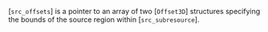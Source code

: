 [`src_offsets`] is a pointer to an array of two [`Offset3D`]
structures specifying the bounds of the source region within
[`src_subresource`].